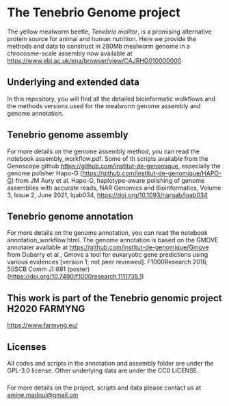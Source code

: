 # The Tenebrio Genome project
The yellow mealworm beetle, <i>Tenebrio molitor</i>, is a promising alternative protein source for animal and human nutrition. Here we provide the methods and data to construct in 280Mb mealworm genome in a chrooosme-scale assembly now available at https://www.ebi.ac.uk/ena/browser/view/CAJRHG010000000

## Underlying and extended data
In this repository, you will find all the detailed bioinformatic wolkflows and the methods versions used for the mealworm genome assembly and genome annotation.

## Tenebrio genome assembly
For more details on the genome assembly method, you can read the notebook assembly_workflow.pdf. Some of th scripts available from the Genoscope github https://github.com/institut-de-genomique, especially the genome polisher Hapo-G (https://github.com/institut-de-genomique/HAPO-G) from JM Aury et al. Hapo-G, haplotype-aware polishing of genome assemblies with accurate reads, NAR Genomics and Bioinformatics, Volume 3, Issue 2, June 2021, lqab034, https://doi.org/10.1093/nargab/lqab034

## Tenebrio genome annotation
For more details on the genome annotation, you can read the notebook annotation_workflow.html. The genome annotation is based on the GMOVE annotater available at https://github.com/institut-de-genomique/Gmove from Dubarry et al., Gmove a tool for eukaryotic gene predictions using various evidences [version 1; not peer reviewed]. F1000Research 2016, 5(ISCB Comm J):681 (poster) (https://doi.org/10.7490/f1000research.1111735.1) 

## This work is part of the Tenebrio genomic project H2020 FARMYNG
https://www.farmyng.eu/ 

## Licenses
All codes and scripts in the annotation and assembly folder are under the GPL-3.0 license. Other underlying data are under the CC0 LICENSE.



###
For more details on the project, scripts and data please contact us at amine.madoui@gmail.om



